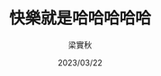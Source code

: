 ---
title: "快樂就是哈哈哈哈哈"
author: '梁實秋'
date: '2023/03/22'
isbn: '978-7-5057-5494-2'
imageDir: '/img/book/covers/book2.jpg'
blockquote: '「」'
---